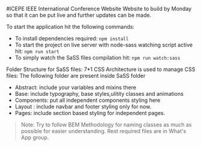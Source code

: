 #ICEPE IEEE International Conference Website
Website to build by Monday so that it can be put live and further updates can be made.

To start the application hit the following commands:
- To install dependencies required:
  `npm install`
- To start the project on live server with node-sass watching script active hit:
  `npm run start`
- To simply watch the SaSS files compilation hit:
  `npm run watch:sass`

Folder Structure for SaSS files:
7*1 CSS Architecture is used to manage CSS files:
The following folder are present inside SaSS folder 
- Abstract: include your variables and mixins there
- Base: include typography, base styles,ulitity classes and animations
- Components: put all independent components styling here
- Layout : include navbar and footer styling only for now.
- Pages: include section based styling for independent pages.


>Note: Try to follow BEM Methodology for naming classes as much as possible for easier understanding. Rest required files are in What's App group.

